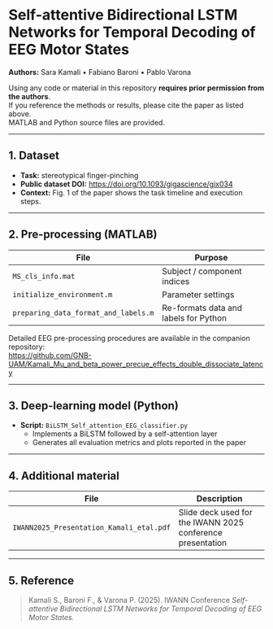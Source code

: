 # Self-attentive Bidirectional LSTM Networks for Temporal Decoding of EEG Motor States

**Authors:** Sara Kamali • Fabiano Baroni • Pablo Varona  

Using any code or material in this repository **requires prior permission from the authors**.  
If you reference the methods or results, please cite the paper as listed above.  
MATLAB and Python source files are provided.

---

## 1. Dataset

* **Task:** stereotypical finger-pinching  
* **Public dataset DOI:** <https://doi.org/10.1093/gigascience/gix034>  
* **Context:** Fig. 1 of the paper shows the task timeline and execution steps.

---

## 2. Pre-processing (MATLAB)

| File | Purpose |
| ---- | ------- |
| `MS_cls_info.mat` | Subject / component indices |
| `initialize_environment.m` | Parameter settings |
| `preparing_data_format_and_labels.m` | Re-formats data and labels for Python |

Detailed EEG pre-processing procedures are available in the companion repository:  
<https://github.com/GNB-UAM/Kamali_Mu_and_beta_power_precue_effects_double_dissociate_latency>

---

## 3. Deep-learning model (Python)

* **Script:** `BiLSTM_Self_attention_EEG_classifier.py`  
  * Implements a BiLSTM followed by a self-attention layer  
  * Generates all evaluation metrics and plots reported in the paper

---


## 4. Additional material

| File | Description |
|------|-------------|
| `IWANN2025_Presentation_Kamali_etal.pdf` | Slide deck used for the IWANN 2025 conference presentation |

---

## 5. Reference

> Kamali S., Baroni F., & Varona P. (2025).  IWANN Conference
> *Self-attentive Bidirectional LSTM Networks for Temporal Decoding of EEG Motor States.*

